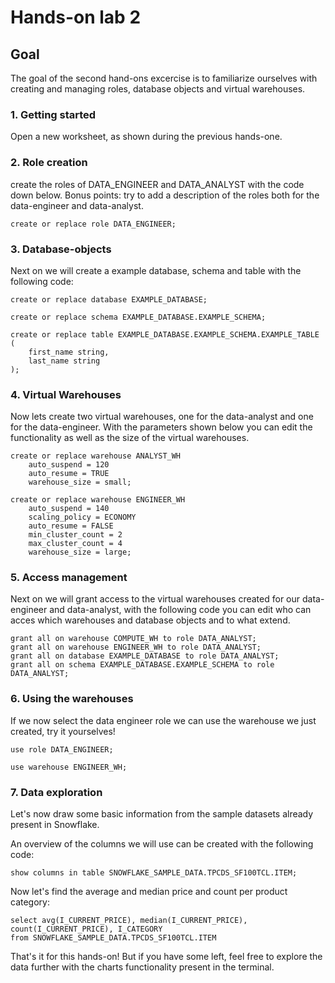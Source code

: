 # Hands-on lab 2

## Goal
The goal of the second hand-ons excercise is to familiarize ourselves with creating and managing roles, database objects and virtual warehouses.

### 1. Getting started
Open a new worksheet, as shown during the previous hands-one. 

### 2. Role creation
create the roles of DATA_ENGINEER and DATA_ANALYST with the code down below. Bonus points: try to add a description of the roles both for the data-engineer and data-analyst. 
~~~~
create or replace role DATA_ENGINEER;
~~~~
### 3. Database-objects 
Next on we will create a example database, schema and table with the following code:
~~~~
create or replace database EXAMPLE_DATABASE;

create or replace schema EXAMPLE_DATABASE.EXAMPLE_SCHEMA;

create or replace table EXAMPLE_DATABASE.EXAMPLE_SCHEMA.EXAMPLE_TABLE ( 
    first_name string,
    last_name string
);
~~~~


### 4. Virtual Warehouses
Now lets create two virtual warehouses, one for the data-analyst and one for the data-engineer. With the parameters shown below you can edit the functionality as well as the size of the virtual warehouses. 
~~~~
create or replace warehouse ANALYST_WH
    auto_suspend = 120
    auto_resume = TRUE
    warehouse_size = small;
    
create or replace warehouse ENGINEER_WH
    auto_suspend = 140
    scaling_policy = ECONOMY
    auto_resume = FALSE
    min_cluster_count = 2
    max_cluster_count = 4
    warehouse_size = large;
~~~~
###  5. Access management
Next on we will grant access to the virtual warehouses created for our data-engineer and data-analyst, with the following code you can edit who can acces which warehouses and database objects and to what extend. 
~~~~
grant all on warehouse COMPUTE_WH to role DATA_ANALYST;
grant all on warehouse ENGINEER_WH to role DATA_ANALYST;
grant all on database EXAMPLE_DATABASE to role DATA_ANALYST;
grant all on schema EXAMPLE_DATABASE.EXAMPLE_SCHEMA to role DATA_ANALYST;
~~~~
###  6. Using the warehouses
If we now select the data engineer role we can use the warehouse we just created, try it yourselves! 
~~~~
use role DATA_ENGINEER;

use warehouse ENGINEER_WH;
~~~~
###  7. Data exploration 
Let's now draw some basic information from the sample datasets already present in Snowflake. 

An overview of the columns we will use can be created with the following code:
~~~~
show columns in table SNOWFLAKE_SAMPLE_DATA.TPCDS_SF100TCL.ITEM;
~~~~

Now let's find the average and median price and count per product category:
~~~~
select avg(I_CURRENT_PRICE), median(I_CURRENT_PRICE), count(I_CURRENT_PRICE), I_CATEGORY
from SNOWFLAKE_SAMPLE_DATA.TPCDS_SF100TCL.ITEM
~~~~

That's it for this hands-on! But if you have some left, feel free to explore the data further with the charts functionality present in the terminal. 
